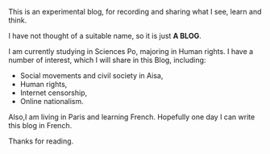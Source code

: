 

This is an experimental blog, for recording and sharing what I see, learn and think. 

I have not thought of a suitable name, so it is just **A BLOG**.

I am currently studying in Sciences Po, majoring in Human rights. I have a number of interest, which I will share in this Blog, including:

  - Social movements and civil society in Aisa,
  - Human rights,
  - Internet censorship,
  - Online nationalism.

Also,I am living in Paris and learning French. Hopefully one day I can write this blog in French.

Thanks for reading.


